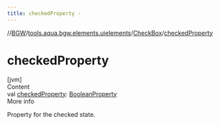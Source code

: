 ```yaml
---
title: checkedProperty -
---
```

//[BGW](../../../index.md)/[tools.aqua.bgw.elements.uielements](../index.md)/[CheckBox](index.md)/[checkedProperty](checked-property.md)



# checkedProperty  
[jvm]  
Content  
val [checkedProperty](checked-property.md): [BooleanProperty](../../tools.aqua.bgw.observable/-boolean-property/index.md)  
More info  


Property for the checked state.

  



